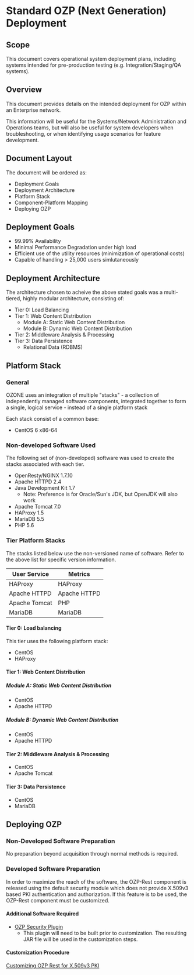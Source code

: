 # Standard OZP (Next Generation) Deployment #

## Scope ##
This document covers operational system deployment plans, including
systems intended for pre-production testing (e.g. Integration/Staging/QA systems).

## Overview ##
This document provides details on the intended deployment for OZP within an Enterprise
network.

This information will be useful for the Systems/Network Administration and Operations
teams, but will also be useful for system developers when troubleshooting, or when
identifying usage scenarios for feature development.


## Document Layout ##

The document will be ordered as:

* Deployment Goals
* Deployment Architecture 
* Platform Stack
* Component-Platform Mapping
* Deploying OZP

## Deployment Goals ##
* 99.99% Availability
* Minimal Performance Degradation under high load
* Efficient use of the utility resources (minimization of operational costs)
* Capable of handling > 25,000 users simlutaneously

## Deployment Architecture ##

The architecture chosen to acheive the above stated goals was a multi-tiered, highly modular architecture, consisting of:

* Tier 0: Load Balancing
* Tier 1: Web Content Distribution
    * Module A: Static Web Content Distribution
    * Module B: Dynamic Web Content Distribution
* Tier 2: Middleware Analysis & Processing
* Tier 3: Data Persistence
    * Relational Data (RDBMS)

## Platform Stack ##

### General ###

OZONE uses an integration of multiple "stacks" - a collection of independently managed software components, integrated together to form a single, logical service - instead of a single platform stack

Each stack consist of a common base:
* CentOS 6 x86-64

### Non-developed Software Used ###
The following set of (non-developed) software was used to create the stacks associated with each
tier.  

* OpenResty/NGINX 1.7.10
* Apache HTTPD 2.4
* Java Development Kit 1.7
    * Note: Preference is for Oracle/Sun's JDK, but OpenJDK will also work
* Apache Tomcat 7.0
* HAProxy 1.5
* MariaDB 5.5
* PHP 5.6

### Tier Platform Stacks ###

The stacks listed below use the non-versioned name of software.  Refer to the above list for specific version information.

| User Service     | Metrics      |
|------------------|--------------|
| HAProxy          | HAProxy      |
| Apache HTTPD     | Apache HTTPD |
| Apache Tomcat    | PHP          |
| MariaDB          | MariaDB      |


#### Tier 0: Load balancing ####
This tier uses the following platform stack:
* CentOS
* HAProxy

#### Tier 1: Web Content Distribution ####

##### Module A: Static Web Content Distribution #####
* CentOS
* Apache HTTPD

##### Module B: Dynamic Web Content Distribution #####
* CentOS
* Apache HTTPD

#### Tier 2: Middleware Analysis & Processing ####
* CentOS
* Apache Tomcat

#### Tier 3: Data Persistence ####
* CentOS
* MariaDB


## Deploying OZP ##

### Non-Developed Software Preparation ###

No preparation beyond acquisition through normal methods is required.

### Developed Software Preparation ###

In order to maximize the reach of the software, the OZP-Rest component is released using the default security module which does not
provide X.509v3 based PKI authentication and authorization.  If this feature is to be used, the OZP-Rest component must be customized.

#### Additional Software Required ####
* [OZP Security Plugin](https://github.com/ozone-development/ozp-security)
    * This plugin will need to be built prior to customization.  The resulting JAR file will be used in the customization steps.

#### Customization Procedure ####
[Customizing OZP Rest for X.509v3 PKI](BuildCustomize/customizing-ozp-rest-war.md)





